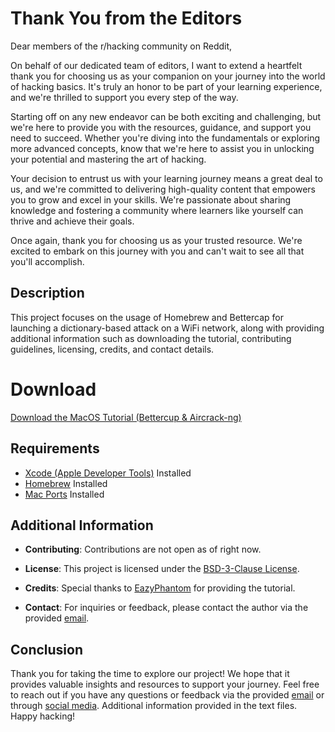 # Thank You from the Editors

Dear members of the r/hacking community on Reddit,

On behalf of our dedicated team of editors, I want to extend a heartfelt thank you for choosing us as your companion on your journey into the world of hacking basics. It's truly an honor to be part of your learning experience, and we're thrilled to support you every step of the way.

Starting off on any new endeavor can be both exciting and challenging, but we're here to provide you with the resources, guidance, and support you need to succeed. Whether you're diving into the fundamentals or exploring more advanced concepts, know that we're here to assist you in unlocking your potential and mastering the art of hacking.

Your decision to entrust us with your learning journey means a great deal to us, and we're committed to delivering high-quality content that empowers you to grow and excel in your skills. We're passionate about sharing knowledge and fostering a community where learners like yourself can thrive and achieve their goals.

Once again, thank you for choosing us as your trusted resource. We're excited to embark on this journey with you and can't wait to see all that you'll accomplish.

## Description

This project focuses on the usage of Homebrew and Bettercap for launching a dictionary-based attack on a WiFi network, along with providing additional information such as downloading the tutorial, contributing guidelines, licensing, credits, and contact details.

# Download

[Download the MacOS Tutorial (Bettercup & Aircrack-ng)](https://github.com/EazyPhantom/Dictionary-Based-Attack-MacOS-Tutorial-For-Dummies-zsh/tree/main/MacOS%20Tutorial%20(Bettercup%20%26%20Aircrack-ng))

## Requirements

- [Xcode (Apple Developer Tools)](https://developer.apple.com/xcode/) Installed
- [Homebrew](https://brew.sh/) Installed
- [Mac Ports](https://www.macports.org/) Installed

## Additional Information

- **Contributing**: Contributions are not open as of right now.

- **License**: This project is licensed under the [BSD-3-Clause License](LICENSE).

- **Credits**: Special thanks to [EazyPhantom](https://github.com/EazyPhantom/) for providing the tutorial.

- **Contact**: For inquiries or feedback, please contact the author via the provided [email](mailto:eazyphantombooking@gmail.com).

## Conclusion

Thank you for taking the time to explore our project! We hope that it provides valuable insights and resources to support your journey. Feel free to reach out if you have any questions or feedback via the provided [email](mailto:eazyphantombooking@gmail.com) or through [social media](https://linktr.ee/eazyphantom). Additional information provided in the text files. Happy hacking!
